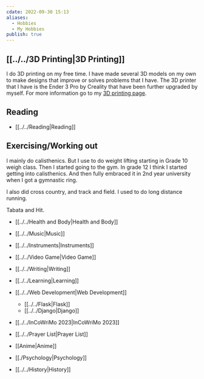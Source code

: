 ```yaml
---
cdate: 2022-09-30 15:13
aliases:
  - Hobbies
  - My Hobbies
publish: true
---
```


## [[../../3D Printing|3D Printing]]
I do 3D printing on my free time. I have made several 3D models on my own to make designs that improve or solves problems that I have. The 3D printer that I have is the Ender 3 Pro by Creality that have been further upgraded by myself. For more information go to my [3D printing page](https://leiyu3.github.io/3dprinting.html).

## Reading
- [[../../Reading|Reading]]

## Exercising/Working out
I mainly do calisthenics. But I use to do weight lifting starting in Grade 10 weigh class. Then I started going to the gym. In grade 12 I think I started getting into calisthenics. And then fully embraced it in 2nd year university when I got a gymnastic ring. 

I also did cross country, and track and field. I used to do long distance running.

Tabata and Hit.
- [[../../Health and Body|Health and Body]]


- [[../../Music|Music]]
- [[../../Instruments|Instruments]]
- [[../../Video Game|Video Game]]
- [[../../Writing|Writing]]
- [[../../Learning|Learning]]
- [[../../Web Development|Web Development]]
	- [[../../Flask|Flask]]
	- [[../../Django|Django]]

- [[../../InCoWriMo 2023|InCoWriMo 2023]]
- [[../../Prayer List|Prayer List]]
- [[Anime|Anime]]
- [[./Psychology|Psychology]]
- [[../../History|History]]